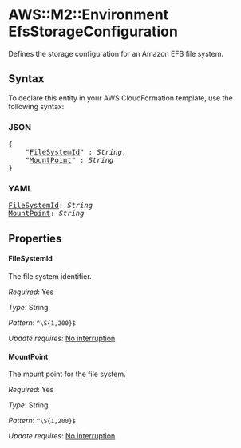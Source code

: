 # AWS::M2::Environment EfsStorageConfiguration

Defines the storage configuration for an Amazon EFS file system.

## Syntax

To declare this entity in your AWS CloudFormation template, use the following syntax:

### JSON

<pre>
{
    "<a href="#filesystemid" title="FileSystemId">FileSystemId</a>" : <i>String</i>,
    "<a href="#mountpoint" title="MountPoint">MountPoint</a>" : <i>String</i>
}
</pre>

### YAML

<pre>
<a href="#filesystemid" title="FileSystemId">FileSystemId</a>: <i>String</i>
<a href="#mountpoint" title="MountPoint">MountPoint</a>: <i>String</i>
</pre>

## Properties

#### FileSystemId

The file system identifier.

_Required_: Yes

_Type_: String

_Pattern_: <code>^\S{1,200}$</code>

_Update requires_: [No interruption](https://docs.aws.amazon.com/AWSCloudFormation/latest/UserGuide/using-cfn-updating-stacks-update-behaviors.html#update-no-interrupt)

#### MountPoint

The mount point for the file system.

_Required_: Yes

_Type_: String

_Pattern_: <code>^\S{1,200}$</code>

_Update requires_: [No interruption](https://docs.aws.amazon.com/AWSCloudFormation/latest/UserGuide/using-cfn-updating-stacks-update-behaviors.html#update-no-interrupt)

